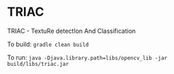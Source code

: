 # TRIAC
 TRIAC - TextuRe detectIon And Classification


To build:
`gradle clean build`

To run:
`java -Djava.library.path=libs/opencv_lib -jar build/libs/triac.jar`